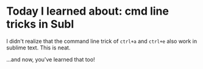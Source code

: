 #  Today I learned about: cmd line tricks in Subl 
 
I didn't realize that the command line trick of `ctrl+a` and `ctrl+e` also work in sublime text. This is neat. 
 
...and now, you've learned that too!
